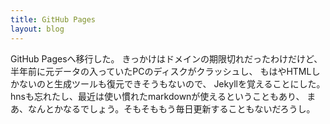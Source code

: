 ```yaml
---
title: GitHub Pages
layout: blog
---
```


GitHub Pagesへ移行した。
きっかけはドメインの期限切れだったわけだけど、
半年前に元データの入っていたPCのディスクがクラッシュし、
もはやHTMLしかないのと生成ツールも復元できそうもないので、
Jekyllを覚えることにした。
hnsも忘れたし、最近は使い慣れたmarkdownが使えるということもあり、
まあ、なんとかなるでしょう。そもそももう毎日更新することもないだろうし。
